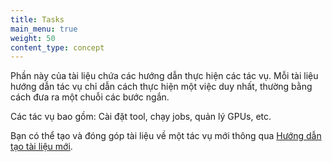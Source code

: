 ```yaml
---
title: Tasks
main_menu: true
weight: 50
content_type: concept
---
```


<!-- overview -->

Phần này của tài liệu chứa các hướng dẫn thực hiện các tác vụ. Mỗi tài liệu hướng dẫn tác vụ chỉ dẫn cách thực hiện một việc duy nhất, thường bằng cách đưa ra một chuỗi các bước ngắn.

Các tác vụ bao gồm: Cài đặt tool, chạy jobs, quản lý GPUs, etc.

Bạn có thể tạo và đóng góp tài liệu về một tác vụ mới thông qua
[Hướng dẫn tạo tài liệu mới](/docs/contribute/new-content/open-a-pr/).

<!-- body -->
